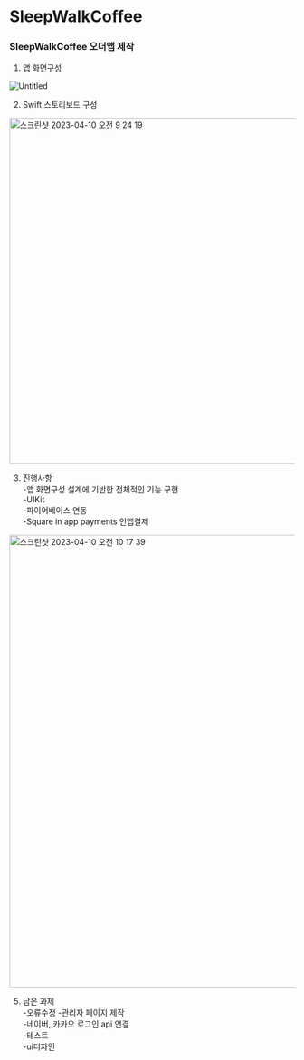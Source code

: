 # SleepWalkCoffee
### SleepWalkCoffee 오더앱 제작

1. 앱 화면구성

![Untitled](https://user-images.githubusercontent.com/76980015/230806594-a509f3b0-566c-4466-893e-f6104ebbeb07.png)

2. Swift 스토리보드 구성
<img width="612" alt="스크린샷 2023-04-10 오전 9 24 19" src="https://user-images.githubusercontent.com/76980015/230806385-dbc4853d-5d82-4d8b-940c-6cf9d52c14cf.png">

3. 진행사항  
-앱 화면구성 설계에 기반한 전체적인 기능 구현  
-UIKit  
-파이어베이스 연동  
-Square in app payments 인앱결제
<img width="800" alt="스크린샷 2023-04-10 오전 10 17 39" src="https://user-images.githubusercontent.com/76980015/230806783-6f42173d-537e-423b-bc2e-550be90932d5.png">  

5. 남은 과제  
-오류수정
-관리자 페이지 제작  
-네이버, 카카오 로그인 api 연결  
-테스트  
-ui디자인  

